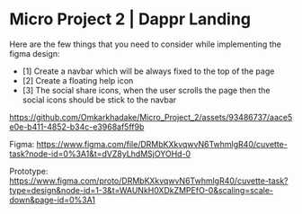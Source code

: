 # Micro Project 2 | Dappr Landing


Here are the few things that you need to consider while implementing the figma design:

- [1]  Create a navbar which will be always fixed to the top of the page
- [2]  Create a floating help icon
- [3]  The social share icons, when the user scrolls the page then the social icons should be stick to the navbar


https://github.com/Omkarkhadake/Micro_Project_2/assets/93486737/aace5e0e-b411-4852-b34c-e3968af5ff9b

Figma: https://www.figma.com/file/DRMbKXkvqwvN6TwhmlgR40/cuvette-task?node-id=0%3A1&t=dVZ8yLhdMSjOYOHd-0

Prototype: https://www.figma.com/proto/DRMbKXkvqwvN6TwhmlgR40/cuvette-task?type=design&node-id=1-3&t=WAUNkH0XDkZMPEfO-0&scaling=scale-down&page-id=0%3A1

